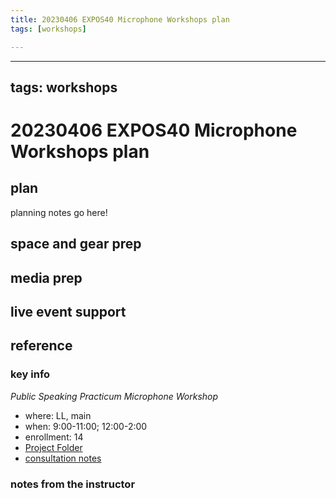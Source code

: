 ```yaml
---
title: 20230406 EXPOS40 Microphone Workshops plan
tags: [workshops]

---
```


---
tags: workshops
---
# 20230406 EXPOS40 Microphone Workshops plan

## plan
planning notes go here!
## space and gear prep
## media prep
## live event support
## reference
### key info
*Public Speaking Practicum Microphone Workshop*
* where: LL, main
* when: 9:00-11:00; 12:00-2:00
* enrollment: 14
* [Project Folder]()
* [consultation notes](https://docs.google.com/document/d/11EGLkd1wFei0Kly0ZUxEum8uw9B2Dl9HtTXhnzK6_fs/edit#)

### notes from the instructor